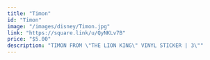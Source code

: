 ```yaml
---
title: "Timon"
id: "Timon"
image: "/images/disney/Timon.jpg"
link: "https://square.link/u/QyNKLv7B"
price: "$5.00"
description: "TIMON FROM \"THE LION KING\" VINYL STICKER | 3\""
---
```

